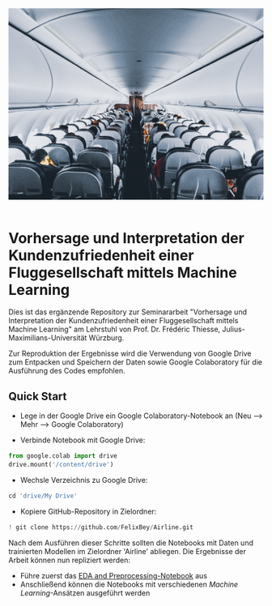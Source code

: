 <div align="center">
  <img width="650" src="https://github.com/FelixBey/Airline/blob/master/data/github_banner.jpg"><br><br>
</div>


# Vorhersage und Interpretation der Kundenzufriedenheit einer Fluggesellschaft mittels Machine Learning

Dies ist das ergänzende Repository zur Seminararbeit "Vorhersage und Interpretation der Kundenzufriedenheit einer Fluggesellschaft mittels Machine Learning" am Lehrstuhl von Prof. Dr. Frédéric Thiesse, Julius-Maximilians-Universität Würzburg.

Zur Reproduktion der Ergebnisse wird die Verwendung von Google Drive zum Entpacken und Speichern der Daten sowie Google Colaboratory für die Ausführung des Codes empfohlen.

## Quick Start

- Lege in der Google Drive ein Google Colaboratory-Notebook an (Neu --> Mehr --> Google Colaboratory)

- Verbinde Notebook mit Google Drive:
```python
from google.colab import drive
drive.mount('/content/drive')
```

- Wechsle Verzeichnis zu Google Drive:
```python
cd 'drive/My Drive'
```

- Kopiere GitHub-Repository in Zielordner:
```python
! git clone https://github.com/FelixBey/Airline.git
```

Nach dem Ausführen dieser Schritte sollten die Notebooks mit Daten und trainierten Modellen im Zielordner 'Airline' abliegen. Die Ergebnisse der Arbeit können nun repliziert werden:

- Führe zuerst das
[EDA and Preprocessing-Notebook](https://github.com/FelixBey/Airline/blob/master/EDA%20and%20Preprocessing.ipynb)
aus
- Anschließend können die Notebooks mit verschiedenen *Machine Learning*-Ansätzen ausgeführt werden

